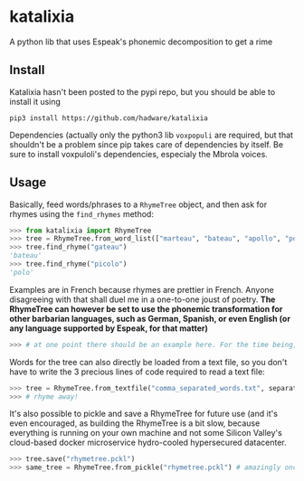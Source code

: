 # katalixia
A python lib that uses Espeak's phonemic decomposition to get a rime

## Install
Katalixia hasn't been posted to the pypi repo, but you should be able to install it using 

`pip3 install https://github.com/hadware/katalixia`

Dependencies (actually only the python3 lib `voxpopuli` are required, but that shouldn't be a problem since pip takes care of dependencies by itself. Be sure to install voxpuloli's dependencies, especialy the Mbrola voices.

## Usage
Basically, feed words/phrases to a `RhymeTree` object, and then ask for rhymes using the `find_rhymes` method:

```python
>>> from katalixia import RhymeTree
>>> tree = RhymeTree.from_word_list(["marteau", "bateau", "apollo", "polo", "rire", "avenir", "sourire"])
>>> tree.find_rhyme("gateau")
'bateau'
>>> tree.find_rhyme("picolo")
'polo'
```

Examples are in French because rhymes are prettier in French. Anyone disagreeing with that shall duel me in a one-to-one joust of poetry. **The RhymeTree can however be set to use the phonemic transformation for other barbarian languages, such as German, Spanish, or even English (or any language supported by Espeak, for that matter)**

```python
>>> # at one point there should be an example here. For the time being, delight yourself witht the view of this comment
```

Words for the tree can also directly be loaded from a text file, so you don't have to write the 3 precious lines of code required to read a text file:

```python
>>> tree = RhymeTree.from_textfile("comma_separated_words.txt", separator=",")
>>> # rhyme away!
```

It's also possible to pickle and save a RhymeTree for future use (and it's even encouraged, as building the RhymeTree is a bit slow, because everything is running on your own machine and not some Silicon Valley's cloud-based docker microservice hydro-cooled hypersecured datacenter. 

```python
>>> tree.save("rhymetree.pckl")
>>> same_tree = RhymeTree.from_pickle("rhymetree.pckl") # amazingly once unpickled, it works exactly the same as it used to.
```
